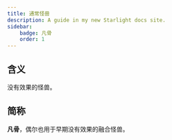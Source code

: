 ```yaml
---
title: 通常怪兽
description: A guide in my new Starlight docs site.
sidebar:
    badge: 凡骨
    order: 1
---
```


## 含义

没有效果的怪兽。

## 简称

**凡骨**，偶尔也用于早期没有效果的融合怪兽。
